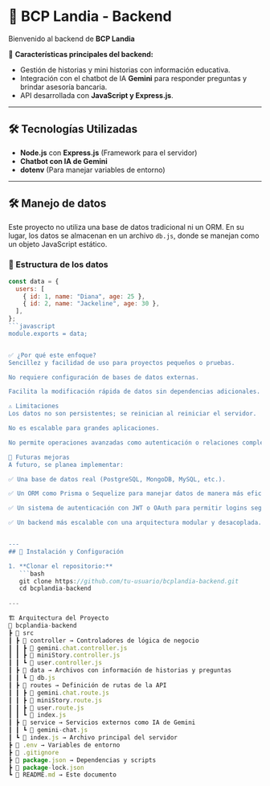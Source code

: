 # 🏦 BCP Landia - Backend

Bienvenido al backend de **BCP Landia**

🚀 **Características principales del backend:**  
- Gestión de historias y mini historias con información educativa.  
- Integración con el chatbot de IA **Gemini** para responder preguntas y brindar asesoría bancaria.  
- API desarrollada con **JavaScript y Express.js**.

---

## 🛠️ Tecnologías Utilizadas  

- **Node.js** con **Express.js** (Framework para el servidor)  
- **Chatbot con IA de Gemini**  
- **dotenv** (Para manejar variables de entorno)  

---

## 🛠️ Manejo de datos

Este proyecto no utiliza una base de datos tradicional ni un ORM. En su lugar, los datos se almacenan en un archivo `db.js`, donde se manejan como un objeto JavaScript estático.

### 📂 Estructura de los datos
```javascript
const data = {
  users: [
    { id: 1, name: "Diana", age: 25 },
    { id: 2, name: "Jackeline", age: 30 },
  ],
};
```javascript
module.exports = data; 


✅ ¿Por qué este enfoque?
Sencillez y facilidad de uso para proyectos pequeños o pruebas.

No requiere configuración de bases de datos externas.

Facilita la modificación rápida de datos sin dependencias adicionales.

⚠️ Limitaciones
Los datos no son persistentes; se reinician al reiniciar el servidor.

No es escalable para grandes aplicaciones.

No permite operaciones avanzadas como autenticación o relaciones complejas entre datos.

🚀 Futuras mejoras
A futuro, se planea implementar:

✅ Una base de datos real (PostgreSQL, MongoDB, MySQL, etc.).

✅ Un ORM como Prisma o Sequelize para manejar datos de manera más eficiente.

✅ Un sistema de autenticación con JWT o OAuth para permitir logins seguros.

✅ Un backend más escalable con una arquitectura modular y desacoplada.


---
## 🚀 Instalación y Configuración  

1. **Clonar el repositorio:**  
   ```bash
   git clone https://github.com/tu-usuario/bcplandia-backend.git
   cd bcplandia-backend
   
---

🏗️ Arquitectura del Proyecto
📂 bcplandia-backend
┣ 📂 src
┃ ┣ 📂 controller → Controladores de lógica de negocio
┃ ┃ ┣ 📄 gemini.chat.controller.js
┃ ┃ ┣ 📄 miniStory.controller.js
┃ ┃ ┗ 📄 user.controller.js
┃ ┣ 📂 data → Archivos con información de historias y preguntas
┃ ┃ ┗ 📄 db.js
┃ ┣ 📂 routes → Definición de rutas de la API
┃ ┃ ┣ 📄 gemini.chat.route.js
┃ ┃ ┣ 📄 miniStory.route.js
┃ ┃ ┣ 📄 user.route.js
┃ ┃ ┗ 📄 index.js
┃ ┣ 📂 service → Servicios externos como IA de Gemini
┃ ┃ ┗ 📄 gemini-chat.js
┃ ┗ 📄 index.js → Archivo principal del servidor
┣ 📄 .env → Variables de entorno
┣ 📄 .gitignore
┣ 📄 package.json → Dependencias y scripts
┣ 📄 package-lock.json
┗ 📄 README.md → Este documento
